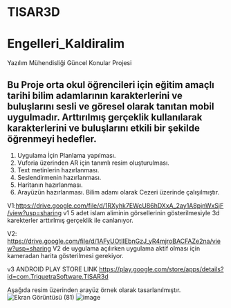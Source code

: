 # TISAR3D
# Engelleri_Kaldiralim
 Yazılım Mühendisliği Güncel Konular Projesi
 
 Bu Proje orta okul öğrencileri için eğitim amaçlı tarihi bilim adamlarının karakterlerini ve buluşlarını sesli ve göresel olarak tanıtan mobil uygulmadır.
 Arttırılmış gerçeklik kullanılarak karakterlerini ve buluşlarını etkili bir şekilde öğrenmeyi hedefler.
 ---------------------------------------
 1. Uygulama İçin Planlama yapılması.
 2. Vuforia üzerinden AR için tanımlı resim oluşturulması.
 3. Text metinlerin hazırlanması.
 4. Seslendirmenin hazırlanması.
 5. Haritanın hazırlanması.
 6. Arayüzün hazırlanması.
Bilim adamı olarak Cezeri üzerinde çalışılmıştır.

V1:https://drive.google.com/file/d/1RXyhk7EWcU86hDXxA_2ay1A8pjnWxSjF/view?usp=sharing
v1 5 adet islam aliminin görsellerinin gösterilmesiyle 3d karekterler arttırlmış gerçeklik ile canlanıyor.

V2: https://drive.google.com/file/d/1AFyUOtIIEbnGzJ_yR4mjroBACFAZe2na/view?usp=sharing
V2 de uygulama açılırken uygulama aktif olması için kameradan harita gösterilmesi gerekiyor.

v3
ANDROID PLAY STORE LINK
https://play.google.com/store/apps/details?id=com.TriquetraSoftware.TISAR3d

Aşağıda resim üzerinden arayüz örnek olarak tasarlanılmıştır.
![Ekran Görüntüsü (81)](https://user-images.githubusercontent.com/62018772/174064706-2c497c46-8350-4ed0-9c89-99ad60196554.png)
![image](https://user-images.githubusercontent.com/62018772/165877331-9c79d1fa-028a-43b7-bdc5-bf1bd6f54ff5.png)
